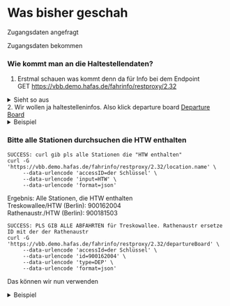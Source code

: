# Was bisher geschah

Zugangsdaten angefragt

Zugangsdaten bekommen

### Wie kommt man an die Haltestellendaten?
1. Erstmal schauen was kommt denn da für Info bei dem Endpoint<br>
GET https://vbb.demo.hafas.de/fahrinfo/restproxy/2.32<br>
<details>
<summary>Sieht so aus</summary>
<body><ul><li><a href="https://vbb.demo.hafas.de//fahrinfo/restproxy/2.32/arrivalBoard?wadl" target="_blank">Arrival Board</a></li><li><a href="https://vbb.demo.hafas.de//fahrinfo/restproxy/2.32/departureBoard?wadl" target="_blank">Departure Board</a></li><li><a href="https://vbb.demo.hafas.de//fahrinfo/restproxy/2.32/gisroute?wadl" target="_blank">GIS Route by Context</a></li><li><a href="https://vbb.demo.hafas.de//fahrinfo/restproxy/2.32/himsearch?wadl" target="_blank">HIM Search</a></li><li><a href="https://vbb.demo.hafas.de//fahrinfo/restproxy/2.32/journeyDetail?wadl" target="_blank">Journey detail</a></li><li><a href="https://vbb.demo.hafas.de//fahrinfo/restproxy/2.32/journeypos?wadl" target="_blank">Journey Position</a></li><li><a href="https://vbb.demo.hafas.de//fahrinfo/restproxy/2.32/location.nearbystops?wadl" target="_blank">Location Search by Coordinate</a></li><li><a href="https://vbb.demo.hafas.de//fahrinfo/restproxy/2.32/location.name?wadl" target="_blank">Location Search by Name</a></li><li><a href="https://vbb.demo.hafas.de//fahrinfo/restproxy/2.32/recon?wadl" target="_blank">Reconstruction</a></li><li><a href="https://vbb.demo.hafas.de//fahrinfo/restproxy/2.32/trip?wadl" target="_blank">Trip Search</a></li><li><a href="https://vbb.demo.hafas.de//fahrinfo/restproxy/2.32/xsd" target="_blank">XSD</a></li></ul><a id="mycustomimage" href="#" download=""></a></body>
</details>
2. Wir wollen ja haltestelleninfos. Also klick departure board
<a href="https://vbb.demo.hafas.de//fahrinfo/restproxy/2.32/departureBoard?wadl" target="_blank">Departure Board</a>

<details>
<summary>Beispiel</summary>
  
```
BROKEN CURL
curl -G 'https://vbb.demo.hafas.de/fahrinfo/restproxy/2.32/location.name' \
     --data-urlencode 'der Schlüssel' \
     --data-urlencode 'input=HTW' \
     --data-urlencode 'format=json'
```
</details>

### Bitte alle Stationen durchsuchen die HTW enthalten

```
SUCCESS: curl gib pls alle Stationen die "HTW enthalten"
curl -G 'https://vbb.demo.hafas.de/fahrinfo/restproxy/2.32/location.name' \
     --data-urlencode 'accessID=der Schlüssel' \
     --data-urlencode 'input=HTW' \
     --data-urlencode 'format=json'
```

Ergebnis: Alle Stationen, die HTW enthalten<br>
Treskowallee/HTW (Berlin): 900162004<br>
Rathenaustr./HTW (Berlin): 900181503<br>

```
SUCCESS: PLS GIB ALLE ABFAHRTEN für Treskowallee. Rathenaustr ersetze ID mit der der Rathenaustr
curl -G 'https://vbb.demo.hafas.de/fahrinfo/restproxy/2.32/departureBoard' \
     --data-urlencode 'accessId=der Schlüssel' \
     --data-urlencode 'id=900162004' \
     --data-urlencode 'type=DEP' \
     --data-urlencode 'format=json'

```

Das können wir nun verwenden


<details>
<summary>Beispiel</summary>
Nicht überschrteiben nur kopieren.
</details>
